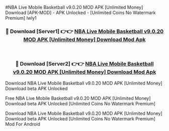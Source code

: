 #NBA Live Mobile Basketball v9.0.20 MOD APK [Unlimited Money] Download [APK-MOD] - APK Unlocked - [Unlimited Coins No Watermark Premium] lwly1



<div align="center">

<h3>🔴 Download [Server1] 👉👉 <a href="https://momento.my/?title=NBA_Live_Mobile_Basketball_v9.0.20_MOD_APK_[Unlimited_Money]_Download">NBA Live Mobile Basketball v9.0.20 MOD APK [Unlimited Money] Download Mod Apk</a></h3><br>

<h3>🔴 Download [Server2] 👉👉 <a href="https://momento.my/?title=NBA_Live_Mobile_Basketball_v9.0.20_MOD_APK_[Unlimited_Money]_Download">NBA Live Mobile Basketball v9.0.20 MOD APK [Unlimited Money] Download Mod Apk</a></h3>
</div>



Download NBA Live Mobile Basketball v9.0.20 MOD APK [Unlimited Money] Download beta APK Unlocked

Free NBA Live Mobile Basketball v9.0.20 MOD APK [Unlimited Money] Download beta APK Unlocked [Unlimited Coins No Watermark Premium]

Download NBA Live Mobile Basketball v9.0.20 MOD APK [Unlimited Money] Download beta APK Unlocked [Unlimited Coins No Watermark Premium] Mod For Android
